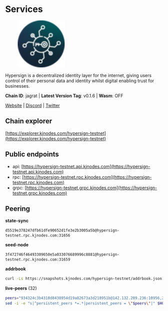 # Services

<figure><img src="https://raw.githubusercontent.com/kj89/cosmos-images/main/logos/hypersign.png" width="150" alt=""><figcaption></figcaption></figure>

Hypersign is a decentralized identity layer for the internet, giving  users control of their personal data and identity whilst digital  enabling trust for businesses.

**Chain ID**: jagrat | **Latest Version Tag**: v0.1.6 | **Wasm**: OFF

[Website](https://hypersign.id) | [Discord](https://discord.gg/DmuUjMrHVw) | [Twitter](https://twitter.com/hypersignchain)




## Chain explorer
[https://explorer.kjnodes.com/hypersign-testnet](https://explorer.kjnodes.com/hypersign-testnet)

## Public endpoints

* api: [https://hypersign-testnet.api.kjnodes.com](https://hypersign-testnet.api.kjnodes.com)
* rpc: [https://hypersign-testnet.rpc.kjnodes.com](https://hypersign-testnet.rpc.kjnodes.com)
* grpc: [https://hypersign-testnet.grpc.kjnodes.com](https://hypersign-testnet.grpc.kjnodes.com)

## Peering

**state-sync**

```text
d5519e378247dfb61dfe90652d1fe3e2b3005a5b@hypersign-testnet.rpc.kjnodes.com:31656
```

**seed-node**

```text
3f472746f46493309650e5a033076689996c8881@hypersign-testnet.rpc.kjnodes.com:31659
```

**addrbook**
```bash
curl -Ls https://snapshots.kjnodes.com/hypersign-testnet/addrbook.json > $HOME/.hid-node/config/addrbook.json
```

**live-peers** (32)
```bash
peers="934324c3b4318d8438954d19a82673a3d218951b@142.132.209.236:10956,23eff008c88dcc60ef9a71f2fb469c472679c35e@136.243.88.91:5040,84408be4e3f13dcd976568d6370e1c50e9eb614d@185.252.232.110:46656,1acc83715399737cff74767e00807d1d402eb1e2@144.91.65.175:26656,54f5df8d6516ead7099191776d9ee2048e0ec947@95.214.53.46:26656,c1b6d86f46eab9d0aa2e4399cddb9cf05d13621a@65.108.206.118:60556,7ac746f53266043a92a05db06d1306b4e5f7e7c8@65.109.112.20:11014,1e3f0aeb6f2a2017b122af2461a75c9695790954@65.108.233.109:10956,d92268c246e02a54103f7098b901b876c88f006e@5.161.130.108:26656,d5519e378247dfb61dfe90652d1fe3e2b3005a5b@65.109.68.190:31656,e003e628d5c748f2445f1731af20d461f585e7a5@182.253.224.66:12656,62c3f3e5214495593ad204f3c6cd879f3f4ed6a9@5.9.79.121:26656,efcb16ec33d8e6233d1068fff679c6fd64bf5802@65.108.225.158:10956,9876d1b1e5b5968c1c729559325dd909f93c1d34@65.108.238.61:56656,fbc7ce82f02e24257395dc0310ad2921ea61e199@65.109.92.148:61156,eaf27acc810a3d6728dde972ebad26810cce0ae6@65.108.229.233:26656,1de2abae74a4c5fd7d96d9869ef02187f81498f0@134.209.238.66:26656,bd2ae9f1c42183104719f7c44be078bb7d282a61@65.109.92.241:11056,610843eda2f0388cb8e75917e8c1f63350bd3bd1@154.26.131.130:16656,4e08d5b0cb43c8d5ffc42987a5166bab2a04a93b@65.109.92.240:21066,620478e35ba6740f0afb2a0dd6ca9b34765bc60e@65.109.30.12:60856,e7bb31c8fdd8d26a739bfd87cdf3ba7a8f90406e@65.21.145.228:31656,cf94099349980f9593a3f0362c85fe7c6eda8b14@8.219.48.59:26656,d7c9b9a3c3a6c5f4ccdfb37a8358755b277271c1@3.110.226.164:26656,0c6758a3f4554bbc67da73993bbb697764c5c534@38.242.142.227:26656,ce6686036f6554deb0490103dcc201172e7c3f2f@81.0.220.131:26656,ec5127072c252f7246fb66f7e7762423a23ff6bd@154.12.228.93:31656,56615e02aa90e35a20a1fc4c46e78bb00956f07b@192.118.76.199:26681,001668e85c4f7b6ff796b3b593e485cd67223f0c@85.190.254.14:31656,de1f980cc59bdb2457202768d4b4d964d783789e@167.235.21.165:36656,a3f3d6dba11bfe080693938666064b2324fbaccf@88.99.164.158:11056,63db727618b237d4a27656aa456be2812154bf29@65.109.170.47:26656"
sed -i -e "s|^persistent_peers *=.*|persistent_peers = \"$peers\"|" $HOME/.hid-node/config/config.toml
```
